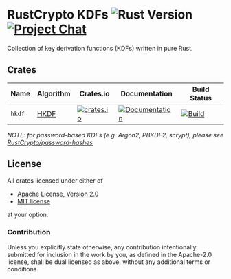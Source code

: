 # RustCrypto KDFs ![Rust Version][rustc-image] [![Project Chat][chat-image]][chat-link]

Collection of key derivation functions (KDFs) written in pure Rust.

## Crates

| Name   | Algorithm | Crates.io     | Documentation | Build Status |
|--------|-----------|---------------|---------------|--------------|
| `hkdf` | [HKDF]    | [![crates.io](https://img.shields.io/crates/v/hkdf.svg)](https://crates.io/crates/hkdf) | [![Documentation](https://docs.rs/hkdf/badge.svg)](https://docs.rs/hkdf) | [![Build](https://github.com/RustCrypto/KDFs/workflows/hkdf/badge.svg?branch=master&event=push)](https://github.com/RustCrypto/KDFs/actions?query=workflow:hkdf+branch:master)

*NOTE: for password-based KDFs (e.g. Argon2, PBKDF2, scrypt), please see [RustCrypto/password-hashes]*

## License

All crates licensed under either of

 * [Apache License, Version 2.0](http://www.apache.org/licenses/LICENSE-2.0)
 * [MIT license](http://opensource.org/licenses/MIT)

at your option.

### Contribution

Unless you explicitly state otherwise, any contribution intentionally submitted
for inclusion in the work by you, as defined in the Apache-2.0 license, shall be
dual licensed as above, without any additional terms or conditions.

[//]: # (badges)

[rustc-image]: https://img.shields.io/badge/rustc-1.41+-blue.svg
[chat-image]: https://img.shields.io/badge/zulip-join_chat-blue.svg
[chat-link]: https://rustcrypto.zulipchat.com/#narrow/stream/260043-KDFs

[//]: # (algorithms)

[HKDF]: https://en.wikipedia.org/wiki/HKDF
[RustCrypto/password-hashes]: https://github.com/RustCrypto/password-hashes
